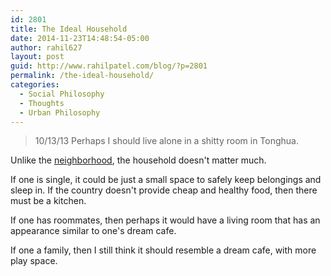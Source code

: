 ```yaml
---
id: 2801
title: The Ideal Household
date: 2014-11-23T14:48:54-05:00
author: rahil627
layout: post
guid: http://www.rahilpatel.com/blog/?p=2801
permalink: /the-ideal-household/
categories:
  - Social Philosophy
  - Thoughts
  - Urban Philosophy
---
```

<blockquote>10/13/13
Perhaps I should live alone in a shitty room in Tonghua.</blockquote>

Unlike the <a href="http://www.rahilpatel.com/blog/the-ideal-neighborhood" title="The Ideal Neighborhood">neighborhood</a>, the household doesn't matter much.

If one is single, it could be just a small space to safely keep belongings and sleep in. If the country doesn't provide cheap and healthy food, then there must be a kitchen.

If one has roommates, then perhaps it would have a living room that has an appearance similar to one's dream cafe.

If one a family, then I still think it should resemble a dream cafe, with more play space.
